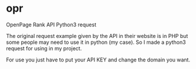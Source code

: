 # opr
OpenPage Rank API Python3 request

The original request example given by the API in their website is in PHP but some people may need to use it in python (my case). So I made a python3 request for using in my project. 

For use you just have to put your API KEY and change the domain you want. 
